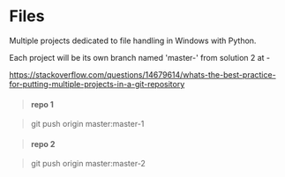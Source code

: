 # Files
Multiple projects dedicated to file handling in Windows with Python.

Each project will be its own branch named 'master-<branch>' from solution 2 at -

https://stackoverflow.com/questions/14679614/whats-the-best-practice-for-putting-multiple-projects-in-a-git-repository

> #### repo 1

> git push origin master:master-1

> #### repo 2

> git push origin master:master-2
